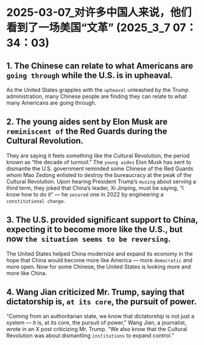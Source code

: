 # 2025-03-07_对许多中国人来说，他们看到了一场美国“文革” (2025_3_7 07：34：03)



## 1. The Chinese can relate to what Americans are `going through` while the U.S. is in upheaval.

As the United States grapples with the `upheaval` unleashed by the Trump administration, many Chinese people are finding they can relate to what many Americans are going through.


## 2. The young aides sent by Elon Musk are `reminiscent of` the Red Guards during the Cultural Revolution.

They are saying it feels something like the Cultural Revolution, the period known as “the decade of turmoil.” The `young aides` Elon Musk has sent to dismantle the U.S. government reminded some Chinese of the Red Guards whom Mao Zedong enlisted to destroy the bureaucracy at the peak of the Cultural Revolution. Upon hearing President Trump’s `musing` about serving a third term, they joked that China’s leader, Xi Jinping, must be saying, “I know how to do it” — he `secured` one in 2022 by engineering a `constitutional change`.


## 3. The U.S. provided significant support to China, expecting it to become more like the U.S., but now `the situation seems to be reversing`.

The United States helped China modernize and expand its economy in the hope that China would become more like America — more `democratic` and more open. Now for some Chinese, the United States is looking more and more like China.


## 4. Wang Jian criticized Mr. Trump, saying that dictatorship is, `at its core`, the pursuit of power.

“Coming from an authoritarian state, we know that dictatorship is not just a system — it is, at its core, the pursuit of power,” Wang Jian, a journalist, wrote in an X post criticizing Mr. Trump. “We also know that the Cultural Revolution was about dismantling `institutions` to expand control.”